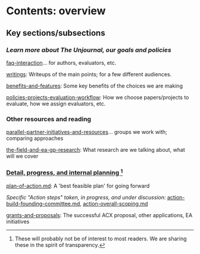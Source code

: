 # Contents: overview

## Key sections/subsections

### _Learn more about The Unjournal, our goals and policies_&#x20;

[faq-interaction](../faq-interaction/ "mention")... for authors, evaluators, etc.

[writings](writings/ "mention"): Writeups of the main points; for a few different audiences.

[benefits-and-features](../benefits-and-features/ "mention"): Some key benefits of the choices we are making

[policies-projects-evaluation-workflow](../policies-projects-evaluation-workflow/ "mention"): How we choose papers/projects to evaluate, how we assign evaluators, etc.



### Other resources and reading

[parallel-partner-initiatives-and-resources](../parallel-partner-initiatives-and-resources/ "mention")... groups we work with; comparing approaches

[the-field-and-ea-gp-research](../the-field-and-ea-gp-research/ "mention"): What research are we talking about, what will we cover



### [Detail, progress, and internal planning ](#user-content-fn-1)[^1]

[plan-of-action.md](discussion-team/plan-of-action.md "mention"): A 'best feasible plan' for going forward

_Specific "Action steps" taken, in progress, and under discussion:_ [action-build-founding-committee.md](../action-and-progress/action-build-founding-committee.md "mention"), [action-overall-scoping.md](../management-tech-details-discussion/action-overall-scoping.md "mention")

[grants-and-proposals](../grants-and-proposals/ "mention"): The successful ACX proposal, other applications, EA initiatives

[^1]: These will probably not be of interest to most readers. We are sharing these in the spirit of transparency.
